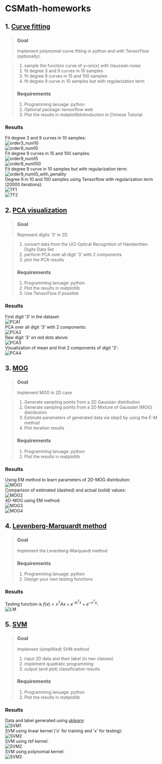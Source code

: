 <script type="text/javascript" src="http://cdn.mathjax.org/mathjax/latest/MathJax.js?config=TeX-AMS-MML_HTMLorMML"></script>
# **CSMath-homeworks** 
## 1. [Curve fitting][]

> ### Goal  
>Implement polynomial curve fitting in python and with TensorFlow (optionally).
  
>1. sample the function curve of y=sin(x) with Gaussian noise  
>2. fit degree 3 and 9 curves in 10 samples  
>3. fit degree 9 curves in 15 and 100 samples  
>4. fit degree 9 curve in 10 samples but with regularization term  
> ### Requirements  
>1. Programming lanuage: python  
>2. Optional package: tensorflow web  
>3. Plot the results in matplotlibIntroduction in Chinese Tutorial
### Results  
Fit degree 3 and 9 curves in 10 samples:  
![order3_num10](https://github.com/FunkyBlack/CSMath-homeworks/raw/master/Homework1/order3_num10.png)  
![order9_num10](https://github.com/FunkyBlack/CSMath-homeworks/raw/master/Homework1/order9_num10.png)  
Fit degree 9 curves in 15 and 100 samples:  
![order9_num15](https://github.com/FunkyBlack/CSMath-homeworks/raw/master/Homework1/order9_num15.png)  
![order9_num100](https://github.com/FunkyBlack/CSMath-homeworks/raw/master/Homework1/order9_num100.png)  
Fit degree 9 curve in 10 samples but with regularization term:  
![order9_num10_with_penality](https://github.com/FunkyBlack/CSMath-homeworks/raw/master/Homework1/order9_num10_with_penality.png)  
Degree 9 in 10 and 100 samples using Tensorflow with regularization term (20000 iterations):  
![TF1](https://github.com/FunkyBlack/CSMath-homeworks/raw/master/Homework1/CurveFittingTF_num10.png)  
![TF2](https://github.com/FunkyBlack/CSMath-homeworks/raw/master/Homework1/CurveFittingTF_num100.png)  

## 2. [PCA visualization][]  
>### Goal  
>Represent digits '3' in 2D  

>1. convert data from the UCI Optical Recognition of Handwritten Digits Data Set  
>2. perform PCA over all digit '3' with 2 components  
>3. plot the PCA results  
>### Requirements  
>1. Programming lanuage: python  
>2. Plot the results in matplotlib  
>3. Use TensorFlow if possible  
### Results  
First digit '3' in the dataset:  
![PCA1](https://github.com/FunkyBlack/CSMath-homeworks/raw/master/Homework2/Visual_digit_3.png)  
PCA over all digit '3' with 2 components:  
![PCA2](https://github.com/FunkyBlack/CSMath-homeworks/raw/master/Homework2/Digit3_using_PCA.png)  
Raw digit '3' on red dots above:  
![PCA3](https://github.com/FunkyBlack/CSMath-homeworks/raw/master/Homework2/Raw_digit3_on_red_dots.png)  
Visualization of mean and first 2 components of digit '3':  
![PCA4](https://github.com/FunkyBlack/CSMath-homeworks/raw/master/Homework2/Principal_Components.png)  

## 3. [MOG][]
>### Goal  
>Implement MOG in 2D case  

>1. Generate sampling points from a 2D Gaussian distribution  
>2. Generate sampling points from a 2D Mixture of Gaussian (MOG) distribution  
>3. Estimate parameters of generated data via step2 by using the E-M method  
>4. Plot iteration results  
>### Requirements  
>1. Programming lanuage: python  
>2. Plot the results in matplotlib  
### Results  
Using EM method to learn parameters of 2D-MOG distribution:  
![MOG1](https://github.com/FunkyBlack/CSMath-homeworks/raw/master/Homework3/EM_iterations.png)  
Comparison of estimated (dashed) and actual (solid) values:  
![MOG2](https://github.com/FunkyBlack/CSMath-homeworks/raw/master/Homework3/MOG_Using_EM.png)  
4D-MOG using EM method:  
![MOG3](https://github.com/FunkyBlack/CSMath-homeworks/raw/master/Homework3/EM_iterations_ndim4.png)  
![MOG4](https://github.com/FunkyBlack/CSMath-homeworks/raw/master/Homework3/MOG_Using_EM_ndim4.png)  

## 4. [Levenberg-Marquardt method][]
>### Goal
>Implement the Levenberg-Marquardt method  
>### Requirements
>1. Programming lanuage: python  
>2. Design your own testing functions  
### Results
Testing function is $f(x)=x^{T}Ax+e^{-b^{T}x}+e^{-x^{T}x}$:  
![LM](https://github.com/FunkyBlack/CSMath-homeworks/raw/master/Homework4/LM_iterations.png)  

## 5. [SVM][]
>### Goal
>Implement (simplified) SVM method  
>1. input 2D data and their label (in two classes)  
>2. implement quadratic programming  
>3. output (and plot) classification results
>### Requirements
>1. Programming lanuage: python  
>2. Plot the results in matplotlib
### Results
Data and label generated using [*sklearn*][]:  
![SVM1](https://github.com/FunkyBlack/CSMath-homeworks/raw/master/Homework5/Generated_data.png)  
SVM using linear kernel ('o' for training and 'x' for testing):  
![SVM2](https://github.com/FunkyBlack/CSMath-homeworks/raw/master/Homework5/SVM_visual_linear.png)  
SVM using rbf kernel:  
![SVM2](https://github.com/FunkyBlack/CSMath-homeworks/raw/master/Homework5/SVM_visual_rbf.png)  
SVM using polynomial kernel:  
![SVM2](https://github.com/FunkyBlack/CSMath-homeworks/raw/master/Homework5/SVM_visual_polynomial.png)  






[Curve fitting]: https://github.com/FunkyBlack/CSMath-homeworks/tree/master/Homework1
[PCA visualization]: https://github.com/FunkyBlack/CSMath-homeworks/tree/master/Homework2
[MOG]: https://github.com/FunkyBlack/CSMath-homeworks/tree/master/Homework3
[Levenberg-Marquardt method]: https://github.com/FunkyBlack/CSMath-homeworks/tree/master/Homework4
[SVM]: https://github.com/FunkyBlack/CSMath-homeworks/tree/master/Homework5
[*sklearn*]: http://scikit-learn.org/